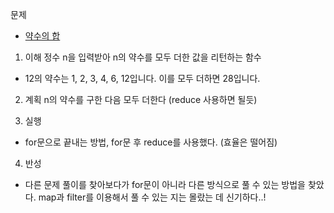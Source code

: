 문제
- [약수의 합](https://programmers.co.kr/learn/courses/30/lessons/12928)


1. 이해
정수 n을 입력받아 n의 약수를 모두 더한 값을 리턴하는 함수

- 12의 약수는 1, 2, 3, 4, 6, 12입니다. 이를 모두 더하면 28입니다.

2. 계획
n의 약수를 구한 다음 모두 더한다 (reduce 사용하면 될듯)

3. 실행
- for문으로 끝내는 방법, for문 후 reduce를 사용했다. (효율은 떨어짐)

4. 반성
- 다른 문제 풀이를 찾아보다가 for문이 아니라 다른 방식으로 풀 수 있는 방법을 찾았다.
map과 filter를 이용해서 풀 수 있는 지는 몰랐는 데 신기하다..!
